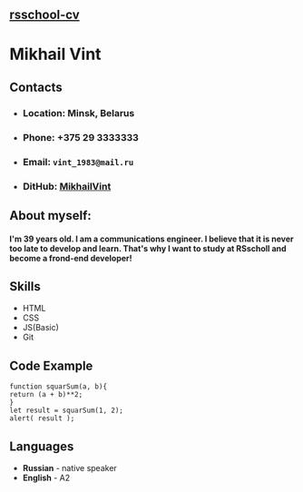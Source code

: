 [rsschool-cv](https://MikhailVint.github.io/rsschool-cv/cv)
---
# **Mikhail Vint**
## **Contacts**
* ### **Location:** Minsk, Belarus
* ### **Phone:** +375 29 3333333
* ### **Email:** `vint_1983@mail.ru`
* ### **DitHub:** [MikhailVint](https://github.com/MikhailVint)
## **About myself:**
#### I'm 39 years old. I am a communications engineer. I believe that it is never too late to develop and learn. That's why I want to study at RSscholl and become a frond-end developer!
## **Skills**
* HTML
* CSS
* JS(Basic)
* Git
## **Code Example**
``` 
function squarSum(a, b){
return (a + b)**2;
}
let result = squarSum(1, 2);
alert( result ); 
```
## **Languages**
* **Russian** - native speaker
* **English** - A2
